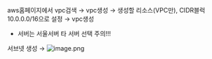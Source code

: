 aws홈페이지에서 vpc검색 → vpc생성 → 생성할 리소스(VPC만), CIDR블럭 10.0.0.0/16으로 설정 → vpc생성 

- 서버는 서울서버 타 서버 선택 주의!!!

서브넷 생성 →
![image.png](https://prod-files-secure.s3.us-west-2.amazonaws.com/1d9aba2b-7aef-459c-9952-47ce9796e86b/2f07991a-bc72-42c0-965b-b29e6d985b43/image.png)
